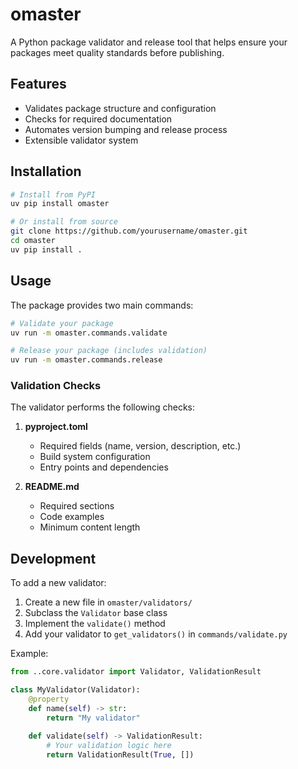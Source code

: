 # omaster

A Python package validator and release tool that helps ensure your packages meet quality standards before publishing.

## Features

- Validates package structure and configuration
- Checks for required documentation
- Automates version bumping and release process
- Extensible validator system

## Installation

```bash
# Install from PyPI
uv pip install omaster

# Or install from source
git clone https://github.com/yourusername/omaster.git
cd omaster
uv pip install .
```

## Usage

The package provides two main commands:

```bash
# Validate your package
uv run -m omaster.commands.validate

# Release your package (includes validation)
uv run -m omaster.commands.release
```

### Validation Checks

The validator performs the following checks:

1. **pyproject.toml**
   - Required fields (name, version, description, etc.)
   - Build system configuration
   - Entry points and dependencies

2. **README.md**
   - Required sections
   - Code examples
   - Minimum content length

## Development

To add a new validator:

1. Create a new file in `omaster/validators/`
2. Subclass the `Validator` base class
3. Implement the `validate()` method
4. Add your validator to `get_validators()` in `commands/validate.py`

Example:

```python
from ..core.validator import Validator, ValidationResult

class MyValidator(Validator):
    @property
    def name(self) -> str:
        return "My validator"
    
    def validate(self) -> ValidationResult:
        # Your validation logic here
        return ValidationResult(True, [])
```